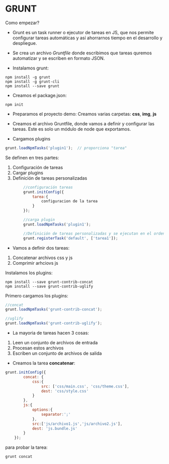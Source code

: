 # GRUNT

Como empezar?
* Grunt es un task runner o ejecutor de tareas en JS,   que nos permite configurar tareas automáticas y así   ahorrarnos tiempo en el desarrollo y despliegue.

* Se crea un archivo *Gruntfile* donde escribimos que tareas quremos automatizar y se escriben en formato JSON.

* Instalamos grunt:
```
npm install -g grunt
npm install -g grunt-cli
npm install --save grunt
```

* Creamos el package.json:
```
npm init
```

* Preparamos el proyecto demo:
Creamos varias carpetas:
__css__,
__img__,
__js__

* Creamos el archivo Gruntfile, donde vamos a definir y configurar las tareas.
Este es solo un módulo de node que exportamos.

* Cargamos plugins
```javascript
grunt.loadNpmTasks('plugin1');  // proporciona "tarea"
```

Se definen en tres partes:
1. Configuración de tareas
2. Cargar plugins
3. Definición de tareas personalizadas
```javascript
        //configuración tareas
        grunt.initConfig({
            tarea:{
                configuracion de la tarea
            }
        });

        //carga plugin
        grunt.loadNpmTasks('plugin1'); 

        //Definición de tareas personalizadas y se ejecutan en el orden que se pongan, default es la tarea q se ejecuta si no escogemos otra.
        grunt.registerTask('default', ['tarea1']);
```

* Vamos a definir dos tareas:
1. Concatenar archivos css y js
2. Comprimir arhciovs js 

Instalamos los plugins:
```
npm install --save grunt-contrib-concat
npm install --save grunt-contrib-uglify
```

Primero cargamos los plugins:
```javascript
//concat
grunt.loadNpmTasks('grunt-contrib-concat');

//uglify
grunt.loadNpmTasks('grunt-contrib-uglify');
```
* La mayoria de tareas hacen 3 cosas:

1. Leen un conjunto de archivos de entrada
2. Procesan estos archivos
3. Escriben un conjunto de archivos de salida

* Creamos la tarea __concatenar__:
```javascript
grunt.initConfig({
        concat: {
            css:{
                src: ['css/main.css', 'css/theme.css'],
                dest: 'css/style.css'
            }
        },
        js:{
            options:{
                separator:';'
            },
            src:['js/archivo1.js','js/archivo2.js'],
            dest: 'js.bundle.js'
        }
    });
```
para probar la tarea:
```
grunt concat
```





